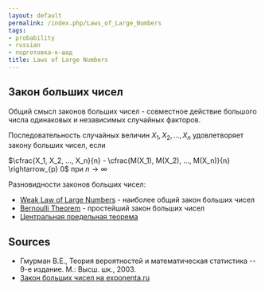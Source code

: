 ```yaml
---
layout: default
permalink: /index.php/Laws_of_Large_Numbers
tags:
- probability
- russian
- подготовка-к-шад
title: Laws of Large Numbers
---
```

## Закон больших чисел
Общий смысл законов больших чисел - совместное действие большого числа одинаковых и независимых случайных факторов.

Последовательность случайных величин $X_1, X_2, ..., X_n$ удовлетворяет закону больших чисел, если 

$\cfrac{X_1, X_2, ..., X_n}{n} - \cfrac{M(X_1), M(X_2), ..., M(X_n)}{n} \rightarrow_{p} 0$ при $n \rightarrow \infty$


Разновидности законов больших чисел:
- [Weak Law of Large Numbers](Weak_Law_of_Large_Numbers) - наиболее общий закон больших чисел
- [Bernoulli Theorem](Bernoulli_Theorem) - простейший закон больших чисел
- [Центральная предельная теорема](Центральная_предельная_теорема)


## Sources
- Гмурман В.Е., Теория вероятностей и математическая статистика -- 9-е издание. М.: Высш. шк., 2003.
- [Закон больших чисел на exponenta.ru](http://www.exponenta.ru/educat/class/courses/tv/theme0/10.asp)
